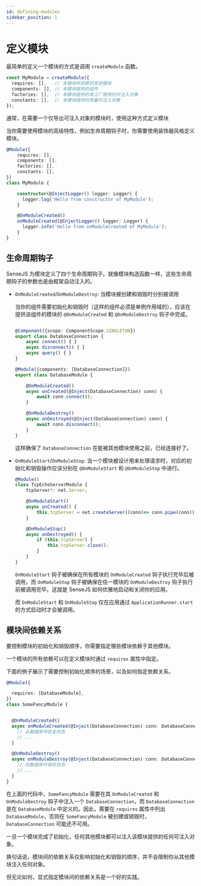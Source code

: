 ```yaml
---
id: defining-modules
sidebar_position: 1
---
```


# 定义模块

最简单的定义一个模块的方式是调用 `createModule` 函数。

```typescript
const MyModule = createModule({
  requires: [],   // 本模块所依赖的其他模块
  components: [], // 本模块提供的组件
  factories: [],  // 本模块提供的有工厂提供的可注入对象
  constants: [],  // 本模块提供的常量可注入对象
});
````

通常，在需要一个仅导出可注入对象的模块时，使用这种方式定义模块


当你需要使用模块的高级特性，例如生命周期钩子时，你需要使用装饰器风格定义模块。


```typescript
@Module({
    requires: [],
    components: [],
    factories: [],
    constants: [],
})
class MyModule {

    constructor(@InjectLogger() logger: Logger) {
      logger.log('Hello from constructor of MyModule');
    }

    @OnModuleCreated()
    onModuleCreated(@InjectLogger() logger: Logger) {
      logger.info('Hello from onModuleCreated of MyModule');
    }
}
```

## 生命周期钩子

SenseJS 为模块定义了四个生命周期钩子。就像模块构造函数一样，这些生命周期钩子的参数也是由框架自动注入的。


-   `OnModuleCreated`/`OnModuleDestroy`: 当模块被创建和销毁时分别被调用

    当你的组件需要初始化和销毁时（这样的组件必须是单例作用域的），应该在提供该组件的模块的 `@OnModuleCreated`
    和 `@OnModuleDestroy` 钩子中完成。

      ```typescript

      @Component({scope: ComponentScope.SINGLETON})
      export class DatabaseConnection {
          async connect() { }
          async disconnect() { }
          async query() { }
      }

      @Module({components: [DatabaseConnection]})
      export class DatabaseModule {

          @OnModuleCreated()
          async onCreated(@Inject(DatabaseConnection) conn) {
              await conn.connect();
          }

          @OnModuleDestroy()
          async onDestroyed(@Inject(DatabaseConnection) conn) {
              await conn.disconnect();
          }
      }
      ```

    这样确保了 `DatabaseConnection` 在能被其他模块使用之前，已经连接好了。

-   `OnModuleStart`/`OnModuleStop`: 当一个模块被设计用来处理请求时，对应的初始化和销毁操作应该分别在 `@OnModuleStart`
    和 `@OnModuleStop` 中进行。

      ```typescript
      @Module()
      class TcpEchoServerModule {
          tcpServer?: net.Server;

          @OnModuleStart()
          async onCreated() {
              this.tcpServer = net.createServer((conn)=> conn.pipe(conn)).listen(3000);
          }

          @OnModuleStop()
          async onDestroyed() {
              if (this.tcpServer) {
                  this.tcpServer.close();
              }
          }
      }
      ```

    `OnModuleStart` 钩子被确保在所有模块的 `OnModuleCreated` 钩子执行完毕后被调用，而 `OnModuleStop`
    钩子被确保在任一模块的 `OnModuleDestroy` 钩子执行前被调用完毕。这就是 SenseJS 如何优雅地启动和关闭你的应用。

    而 `OnModuleStart` 和 `OnModuleStop` 仅在应用通过 `ApplicationRunner.start`
    的方式启动时才会被调用。


## 模块间依赖关系

要控制模块的初始化和销毁顺序，你需要指定哪些模块依赖于其他模块。

一个模块的所有依赖可以在定义模块时通过 `requires` 属性中指定。


下面的例子展示了需要控制初始化顺序的场景，以及如何指定依赖关系。


```typescript
@Module({

  requires: [DatabaseModule],
})
class SomeFancyModule {


  @OnModuleCreated()
  async onModuleCreated(@Inject(DatabaseConnection) conn: DatabaseConnection) {
    // 从数据库中恢复状态
    // ...
  }

  @OnModuleDestroy()
  async onModuleDestroy(@Inject(DatabaseConnection) conn: DatabaseConnection) {
    // 向数据库中保存状态
    // ...
  }
}
```

在上面的代码中，`SomeFancyModule` 需要在其 `OnModuleCreated` 和 `OnModuleDestroy` 钩子中注入一个
`DatabaseConnection`，而 `DatabaseConnection` 是在 `DatabaseModule` 中定义的。因此，需要在 `requires` 属性中列出
`DatabaseModule`，否则在 `SomeFancyModule` 被创建或销毁时，`DatabaseConnection` 可能还不可用。

一旦一个模块完成了初始化，任何其他模块都可以注入该模块提供的任何可注入对象。

换句话说，模块间的依赖关系仅影响初始化和销毁的顺序，并不会限制你从其他模块注入任何对象。

但无论如何，显式指定模块间的依赖关系是一个好的实践。
